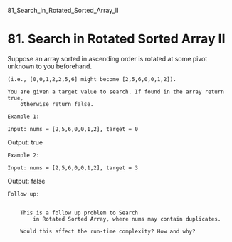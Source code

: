 81_Search_in_Rotated_Sorted_Array_II
# 81. Search in Rotated Sorted Array II

Suppose an array sorted in ascending order is rotated at some pivot unknown to you
        beforehand.

    (i.e., [0,0,1,2,2,5,6] might become [2,5,6,0,0,1,2]).

    You are given a target value to search. If found in the array return true,
        otherwise return false.

    Example 1:

    Input: nums = [2,5,6,0,0,1,2], target = 0
Output: true

    Example 2:

    Input: nums = [2,5,6,0,0,1,2], target = 3
Output: false

    Follow up:

    
        This is a follow up problem to Search
            in Rotated Sorted Array, where nums may contain duplicates.
        
        Would this affect the run-time complexity? How and why?